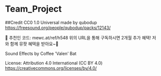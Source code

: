 # Team_Project

##Credit
CC0 1.0 Universal made by qubodup https://freesound.org/people/qubodup/packs/12143/

🎫 추천인 코드: mewc.at/ref/h548
위의 URL을 통해 구독하시면 2개월 추가 혜택!
저와 함께 뮤팟 혜택을 받아요~🎁

Sound Effects by Coffee 'Valen' Bat

License: Attribution 4.0 International (CC BY 4.0)
https://creativecommons.org/licenses/by/4.0/
